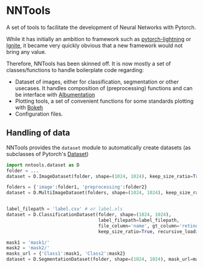 # NNTools
A set of tools to facilitate the development of Neural Networks with Pytorch.

While it has initially an ambition to framework such as [pytorch-lightning](https://lightning.ai/docs/pytorch/latest/) or [Ignite](https://pytorch.org/ignite/), it became very quickly obvious that a new framework would not bring any value.

Therefore, NNTools has been skinned off. It is now mostly a set of classes/functions to handle boilerplate code regarding:
 * Dataset of images, either for classification, segmentation or other usecases. It handles composition of (preprocessing) functions and can be interface with [Albumentation](https://albumentations.ai/docs/)
 * Plotting tools, a set of convenient functions for some standards plotting with [Bokeh](https://bokeh.org/)
 * Configuration files. 


## Handling of data

NNTools provides the `dataset` module to automatically create datasets (as subclasses of Pytorch's [Dataset](https://pytorch.org/tutorials/beginner/basics/data_tutorial.html))

```python
import nntools.dataset as D
folder = ...
dataset = D.ImageDataset(folder, shape=(1024, 1024), keep_size_ratio=True, recursive_loading=True)

folders = {'image':folder1, 'preprocessing':folder2}
dataset = D.MultiImageDataset(folders, shape=(1024, 1024), keep_size_ratio=True, recursive_loading=True)


label_filepath = 'label.csv' # or label.xls
dataset = D.ClassificationDataset(folder, shape=(1024, 1024), 
                                  label_filepath=label_filepath,
                                  file_column='name', gt_column='retinopathy',
                                  keep_size_ratio=True, recursive_loading=True)

mask1 = 'mask1/'
mask2 = 'mask2/'
masks_url = {'Class1':mask1, 'Class2':mask2}
dataset = D.SegmentationDataset(folder, shape=(1024, 1024), mask_url=masks_url, keep_size_ratio=True, recursive_loading=True)

```

